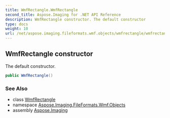```yaml
---
title: WmfRectangle.WmfRectangle
second_title: Aspose.Imaging for .NET API Reference
description: WmfRectangle constructor. The default constructor
type: docs
weight: 10
url: /net/aspose.imaging.fileformats.wmf.objects/wmfrectangle/wmfrectangle/
---
```

## WmfRectangle constructor

The default constructor.

```csharp
public WmfRectangle()
```

### See Also

* class [WmfRectangle](../)
* namespace [Aspose.Imaging.FileFormats.Wmf.Objects](../../wmfrectangle/)
* assembly [Aspose.Imaging](../../../)


